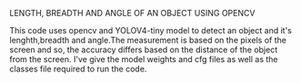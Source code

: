 LENGTH, BREADTH AND ANGLE OF AN OBJECT USING OPENCV

This code uses opencv and YOLOV4-tiny model to detect an object and it's lenghth,breadth and angle.The measurement is based on the pixels of the screen and so,
the accuracy differs based on the distance of the object from the screen.
I've give the model weights and cfg files as well as the classes file required to run the code.
